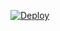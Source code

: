 

[![Deploy](https://www.herokucdn.com/deploy/button.png)](https://dashboard.heroku.com/new?template=https://github.com/Moutid/roovku4)

